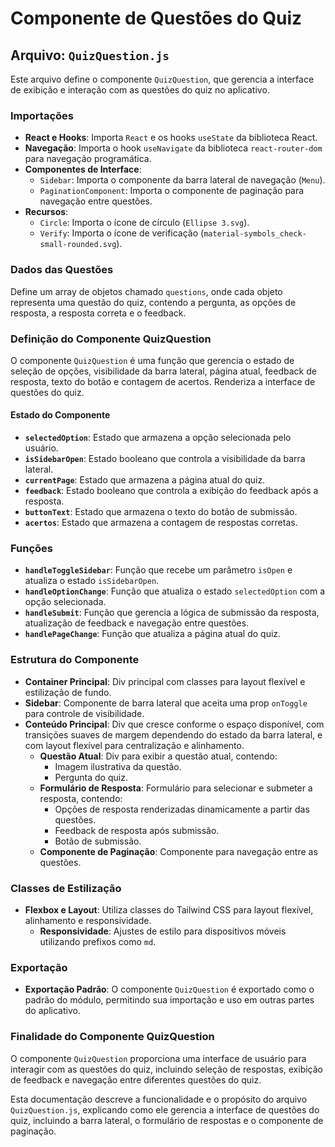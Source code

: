 # Componente de Questões do Quiz

## Arquivo: `QuizQuestion.js`

Este arquivo define o componente `QuizQuestion`, que gerencia a interface de exibição e interação com as questões do quiz no aplicativo.

### Importações

- **React e Hooks**: Importa `React` e os hooks `useState` da biblioteca React.
- **Navegação**: Importa o hook `useNavigate` da biblioteca `react-router-dom` para navegação programática.
- **Componentes de Interface**:
  - `Sidebar`: Importa o componente da barra lateral de navegação (`Menu`).
  - `PaginationComponent`: Importa o componente de paginação para navegação entre questões.
- **Recursos**:
  - `Circle`: Importa o ícone de círculo (`Ellipse 3.svg`).
  - `Verify`: Importa o ícone de verificação (`material-symbols_check-small-rounded.svg`).

### Dados das Questões

Define um array de objetos chamado `questions`, onde cada objeto representa uma questão do quiz, contendo a pergunta, as opções de resposta, a resposta correta e o feedback.

### Definição do Componente QuizQuestion

O componente `QuizQuestion` é uma função que gerencia o estado de seleção de opções, visibilidade da barra lateral, página atual, feedback de resposta, texto do botão e contagem de acertos. Renderiza a interface de questões do quiz.

#### Estado do Componente

- **`selectedOption`**: Estado que armazena a opção selecionada pelo usuário.
- **`isSidebarOpen`**: Estado booleano que controla a visibilidade da barra lateral.
- **`currentPage`**: Estado que armazena a página atual do quiz.
- **`feedback`**: Estado booleano que controla a exibição do feedback após a resposta.
- **`buttonText`**: Estado que armazena o texto do botão de submissão.
- **`acertos`**: Estado que armazena a contagem de respostas corretas.

### Funções

- **`handleToggleSidebar`**: Função que recebe um parâmetro `isOpen` e atualiza o estado `isSidebarOpen`.
- **`handleOptionChange`**: Função que atualiza o estado `selectedOption` com a opção selecionada.
- **`handleSubmit`**: Função que gerencia a lógica de submissão da resposta, atualização de feedback e navegação entre questões.
- **`handlePageChange`**: Função que atualiza a página atual do quiz.

### Estrutura do Componente

- **Container Principal**: Div principal com classes para layout flexível e estilização de fundo.
- **Sidebar**: Componente de barra lateral que aceita uma prop `onToggle` para controle de visibilidade.
- **Conteúdo Principal**: Div que cresce conforme o espaço disponível, com transições suaves de margem dependendo do estado da barra lateral, e com layout flexível para centralização e alinhamento.
  - **Questão Atual**: Div para exibir a questão atual, contendo:
    - Imagem ilustrativa da questão.
    - Pergunta do quiz.
  - **Formulário de Resposta**: Formulário para selecionar e submeter a resposta, contendo:
    - Opções de resposta renderizadas dinamicamente a partir das questões.
    - Feedback de resposta após submissão.
    - Botão de submissão.
  - **Componente de Paginação**: Componente para navegação entre as questões.

### Classes de Estilização

- **Flexbox e Layout**: Utiliza classes do Tailwind CSS para layout flexível, alinhamento e responsividade.
  - **Responsividade**: Ajustes de estilo para dispositivos móveis utilizando prefixos como `md`.

### Exportação

- **Exportação Padrão**: O componente `QuizQuestion` é exportado como o padrão do módulo, permitindo sua importação e uso em outras partes do aplicativo.

### Finalidade do Componente QuizQuestion

O componente `QuizQuestion` proporciona uma interface de usuário para interagir com as questões do quiz, incluindo seleção de respostas, exibição de feedback e navegação entre diferentes questões do quiz.

Esta documentação descreve a funcionalidade e o propósito do arquivo `QuizQuestion.js`, explicando como ele gerencia a interface de questões do quiz, incluindo a barra lateral, o formulário de respostas e o componente de paginação.
